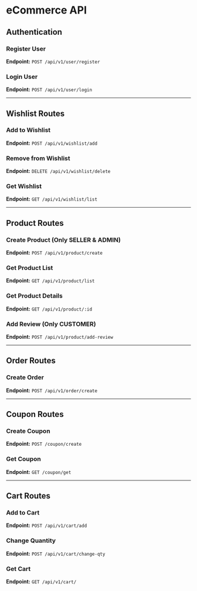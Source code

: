 # eCommerce API

## Authentication

### Register User
**Endpoint:** `POST /api/v1/user/register`

### Login User
**Endpoint:** `POST /api/v1/user/login`

---

## Wishlist Routes

### Add to Wishlist
**Endpoint:** `POST /api/v1/wishlist/add`

### Remove from Wishlist
**Endpoint:** `DELETE /api/v1/wishlist/delete`

### Get Wishlist
**Endpoint:** `GET /api/v1/wishlist/list`

---

## Product Routes

### Create Product (Only SELLER & ADMIN)
**Endpoint:** `POST /api/v1/product/create`

### Get Product List
**Endpoint:** `GET /api/v1/product/list`

### Get Product Details
**Endpoint:** `GET /api/v1/product/:id`

### Add Review (Only CUSTOMER)
**Endpoint:** `POST /api/v1/product/add-review`

---

## Order Routes

### Create Order
**Endpoint:** `POST /api/v1/order/create`

---

## Coupon Routes

### Create Coupon
**Endpoint:** `POST /coupon/create`

### Get Coupon
**Endpoint:** `GET /coupon/get`

---

## Cart Routes

### Add to Cart
**Endpoint:** `POST /api/v1/cart/add`

### Change Quantity
**Endpoint:** `POST /api/v1/cart/change-qty`

### Get Cart
**Endpoint:** `GET /api/v1/cart/`
